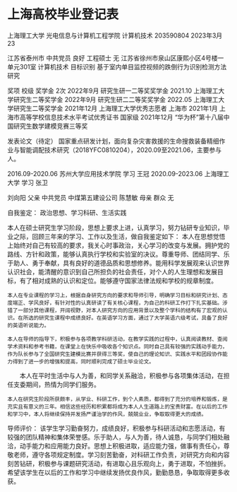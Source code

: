 # 上海高校毕业登记表
上海理工大学
光电信息与计算机工程学院
计算机技术
203590804
2023年3月23

江苏省泰州市
中共党员
良好
工程硕士
无
江苏省徐州市泉山区康熙小区4号楼一单元301室
计算机技术 目标识别
基于室内单目监控视频的跌倒行为识别检测方法研究

奖项
校级
奖学金 2次 
2022年9月 研究生研一二等奖奖学金  2021.10 上海理工大学研究生二等奖学金
2022年9月 研究生研二二等奖奖学金  2022.05 上海理工大学研究生二等奖学金
2021年12月 上海理工大学优秀志愿者
上海市
2021年1月 上海市高等学校信息技术水平考试优秀证书
国家级
2021年12月 “华为杯”第十八届中国研究生数学建模竞赛三等奖

发表论文（待定）
国家重点研发计划，面向复杂灾害救援的生命搜救装备精细作业与智能调配技术研究（2018YFC0810204），2020.09至2021.06，主要参与人。

2016.09-2020.06 苏州大学应用技术学院 学习 王冠
2020.09-2023.06 上海理工大学 学习 张卫

刘向阳 父亲 中共党员 中煤第五建设公司
陈慧敏 母亲 群众     无

自我鉴定：
政治思想、学习科研、生活实践

本人在硕士研究生学习阶段，思想上要求上进，认真学习，努力钻研专业知识，毕业之际，回顾三年来的学习、工作以及生活，做自我鉴定如下：
    本人在思想觉悟上始终对自己有较高的要求，我关心时事政治，关心学习的改变与发展。拥护党的路线、方针和政策，能够认真执行学校和实验室的决议。尊重导师、团结同学、乐于助人、勇于奉献，具有良好的道德品质和思想修养。能用科学发展观来认识世界认识社会，能清醒的意识到自己所担负的社会责任，对个人的人生理想和发展目标，有了相对成熟的认识和定位。能够遵守国家法律法规和学校的规章制度。

    本人在专业课程的学习上，根据自身研究方向的要求和导师引导，明确学习目标和研究计划、态度端正、学风良好，有针对性的认真研读了有关核心课程，为自己的科研工作打下扎实基础。涉猎了一部分其他课程，开阔视野，对本人研究方向的应用背景以及整个学科的结构有了宏观的认识。在所选的研究生课程中成绩良好。在英语学习方面，通过了大学英语六级考试，具备了良好的英语听说能力。

    本人在导师的指导下，积极参与各项教学科研活动，在教学实践的过程中，认真阅读教材、查阅学术资料和参考书籍，在课堂上在快乐中吸收各个知识点。同时自己具有较强的实践动手能力，作为队长参与了全国研究生建模比赛并获得三等奖，使自己的理论知识、实践水平和团段协作能力得到了进一步的增强和提高，同时顺利完成了硕士毕业论文。

　　本人在平时生活中与人为善，和同学关系融洽，积极参与各项集体活动，在担任支委期间，热情为同学们服务。

    本人在研究生阶段所获颇丰，从学业、科研工作，到个人素质，都得到了充分的培养和锻炼，是充实且有意义的三年。相信这些经历和积累都将成为本人人生道路上的宝贵财富。在以后的工作和学习中，本人将继续保持并发扬严谨治学的作风，兢兢业业，争取取得更大的成绩。

导师评价：
    该学生学习勤奋努力，成绩良好，积极参与科研活动和志愿活动，有较强的团队精神和集体荣誉感。乐于助人，与人为善，待人诚恳，与同学们相处融洽，动手能力和应用能力良好。思想上积极进取，适应能力强，做事有责任心，尊敬老师，遵守各项规定制度。学习刻苦勤奋，对科研工作负责，对研究方向和内容刻苦钻研，积极参与课题研究活动，有进取心且乐观向上，勇于进取，不怕挫折。
    希望该学生在以后的工作和学习中继续发扬优良作风，勤勤恳恳，争取取得更多收获。